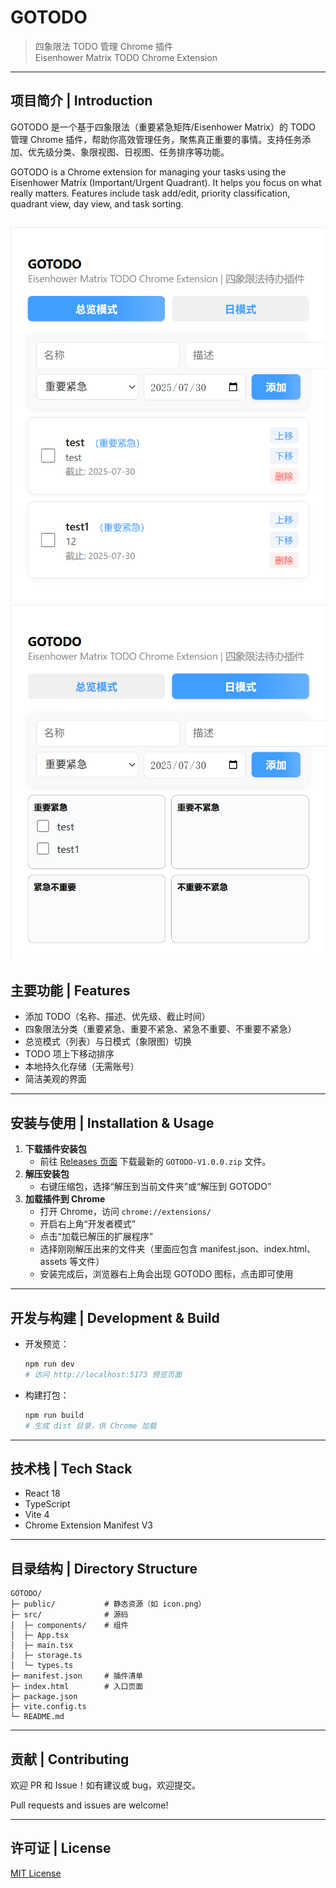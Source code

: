 # GOTODO

> 四象限法 TODO 管理 Chrome 插件  
> Eisenhower Matrix TODO Chrome Extension

---

## 项目简介 | Introduction

GOTODO 是一个基于四象限法（重要紧急矩阵/Eisenhower Matrix）的 TODO 管理 Chrome 插件，帮助你高效管理任务，聚焦真正重要的事情。支持任务添加、优先级分类、象限视图、日视图、任务排序等功能。

GOTODO is a Chrome extension for managing your tasks using the Eisenhower Matrix (Important/Urgent Quadrant). It helps you focus on what really matters. Features include task add/edit, priority classification, quadrant view, day view, and task sorting.

![GOTODO 总览模式 | Screenshot](./public/home.png)
![GOTODO 日模式 | Screenshot](./public/home2.png)
---

## 主要功能 | Features

- 添加 TODO（名称、描述、优先级、截止时间）
- 四象限法分类（重要紧急、重要不紧急、紧急不重要、不重要不紧急）
- 总览模式（列表）与日模式（象限图）切换
- TODO 项上下移动排序
- 本地持久化存储（无需账号）
- 简洁美观的界面

---

## 安装与使用 | Installation & Usage


1. **下载插件安装包**
   - 前往 [Releases 页面](https://github.com/leiqichn/GOTODO/releases) 下载最新的 `GOTODO-V1.0.0.zip` 文件。
2. **解压安装包**
   - 右键压缩包，选择“解压到当前文件夹”或“解压到 GOTODO”
3. **加载插件到 Chrome**
   - 打开 Chrome，访问 `chrome://extensions/`
   - 开启右上角“开发者模式”
   - 点击“加载已解压的扩展程序”
   - 选择刚刚解压出来的文件夹（里面应包含 manifest.json、index.html、assets 等文件）
   - 安装完成后，浏览器右上角会出现 GOTODO 图标，点击即可使用

---

## 开发与构建 | Development & Build

- 开发预览：
  ```bash
  npm run dev
  # 访问 http://localhost:5173 预览页面
  ```
- 构建打包：
  ```bash
  npm run build
  # 生成 dist 目录，供 Chrome 加载
  ```

---

## 技术栈 | Tech Stack

- React 18
- TypeScript
- Vite 4
- Chrome Extension Manifest V3

---

## 目录结构 | Directory Structure

```
GOTODO/
├─ public/           # 静态资源（如 icon.png）
├─ src/              # 源码
│  ├─ components/    # 组件
│  ├─ App.tsx
│  ├─ main.tsx
│  ├─ storage.ts
│  └─ types.ts
├─ manifest.json     # 插件清单
├─ index.html        # 入口页面
├─ package.json
├─ vite.config.ts
└─ README.md
```

---

## 贡献 | Contributing

欢迎 PR 和 Issue！如有建议或 bug，欢迎提交。

Pull requests and issues are welcome!

---

## 许可证 | License

[MIT License](./LICENSE) 